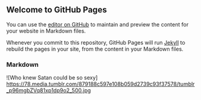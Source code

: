 ## Welcome to GitHub Pages

You can use the [editor on GitHub](https://github.com/MegJ/Inferno/edit/master/index.md) to maintain and preview the content for your website in Markdown files.

Whenever you commit to this repository, GitHub Pages will run [Jekyll](https://jekyllrb.com/) to rebuild the pages in your site, from the content in your Markdown files.

### Markdown

![Who knew Satan could be so sexy] https://78.media.tumblr.com/879188c597e108b059d2739c93f37578/tumblr_p96mgbZVq81xp1dp9o2_500.jpg

